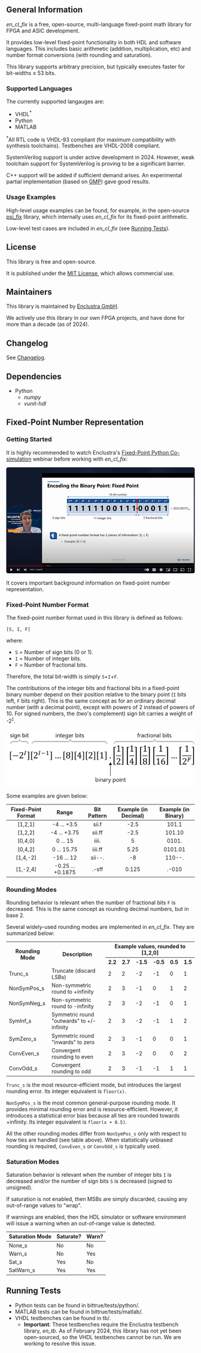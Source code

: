 ## General Information

*en\_cl\_fix* is a free, open-source, multi-language fixed-point math library for FPGA and ASIC development.

It provides low-level fixed-point functionality in both HDL and software languages. This includes basic arithmetic (addition, multiplication, etc) and number format conversions (with rounding and saturation).

This library supports arbitrary precision, but typically executes faster for bit-widths ≤ 53 bits.

### Supported Languages

The currently supported langauges are:

- VHDL<sup>\*</sup>
- Python
- MATLAB

<sup>\*</sup>All RTL code is VHDL-93 compliant (for maximum compatibility with synthesis toolchains). Testbenches are VHDL-2008 compliant.

SystemVerilog support is under active development in 2024. However, weak toolchain support for SystemVerilog is proving to be a significant barrier.

C++ support will be added if sufficient demand arises. An experimental partial implementation (based on [GMP](https://gmplib.org/)) gave good results.

### Usage Examples

High-level usage examples can be found, for example, in the open-source [psi_fix](https://github.com/paulscherrerinstitute/psi_fix) library, which internally uses *en\_cl\_fix* for its fixed-point arithmetic.

Low-level test cases are included in *en\_cl\_fix* (see [Running Tests](#running-tests)).

## License
This library is free and open-source.

It is published under the [MIT License](https://opensource.org/license/mit), which allows commercial use.

## Maintainers
This library is maintained by [Enclustra GmbH](https://www.enclustra.com/en).

We actively use this library in our own FPGA projects, and have done for more than a decade (as of 2024).

## Changelog
See [Changelog](Changelog.md).

## Dependencies

- Python
    - *numpy*
    - *vunit-hdl*

## Fixed-Point Number Representation

### Getting Started

It is highly recommended to watch Enclustra's [Fixed-Point Python Co-simulation](https://www.youtube.com/watch?v=DajbzQurjqI) webinar before working with *en\_cl\_fix*:

[![Webinar: Fixed-Point Python Co-simulation](./doc/images/Webinar.png)](https://www.youtube.com/watch?v=DajbzQurjqI)

It covers important background information on fixed-point number representation.

### Fixed-Point Number Format

The fixed-point number format used in this library is defined as follows:

```
[S, I, F]
```

where:

- `S` = Number of sign bits (0 or 1).
- `I` = Number of integer bits.
- `F` = Number of fractional bits.

Therefore, the total bit-width is simply `S`+`I`+`F`.

The contributions of the integer bits and fractional bits in a fixed-point binary number depend on their position relative to the binary point (`I` bits left, `F` bits right). This is the same concept as for an ordinary decimal number (with a decimal point), except with powers of 2 instead of powers of 10. For signed numbers, the (two's complement) sign bit carries a weight of -2<sup>`I`</sup>.

<img src="./doc/images/BitWeights.png" alt="BitWeights" style="zoom: 67%;" />

Some examples are given below:

| Fixed-Point Format |       Range       | Bit Pattern | Example (in Decimal) | Example (in Binary) |
| :----------------: | :---------------: | :---------: | :------------------: | :-----------------: |
|      [1,2,1]       |    -4 ... +3.5    |    sii.f    |         -2.5         |           101.1     |
|      [1,2,2]       |   -4 ... +3.75    |   sii.ff    |         -2.5         |           101.10    |
|      [0,4,0]       |     0 ... 15      |    iiii.    |          5           |           0101.     |
|      [0,4,2]       |    0 ... 15.75    |   iiii.ff   |         5.25         |          0101.01    |
|      [1,4,-2]      |    -16 ... 12     |   sii--.    |          -8          |           110--.    |
|      [1,-2,4]      | -0.25 ... +0.1875 |    .-sff    |        0.125         |           .-010     |

### Rounding Modes

Rounding behavior is relevant when the number of fractional bits `F` is decreased. This is the same concept as rounding decimal numbers, but in base 2.

Several widely-used rounding modes are implemented in *en\_cl\_fix*. They are summarized below:
<table> 
  <tr>
    <th rowspan="2"> Rounding Mode </th>
    <th rowspan="2"> Description </th>
    <th colspan="6"> Example values, rounded to [1,2,0] </th>
  </tr>
  <tr>
    <th> 2.2 </th> <th> 2.7 </th> <th> -1.5 </th> <th> -0.5 </th> <th> 0.5 </th> <th> 1.5 </th>
  </tr>
  <tr>
    <td> Trunc_s </td>
    <td> Truncate (discard LSBs) </td>
    <td> 2 </td> <td> 2 </td> <td> -2 </td> <td> -1 </td> <td> 0 </td> <td> 1 </td>
  </tr>
  <tr>
    <td> NonSymPos_s </td>
    <td> Non-symmetric round to +infinity </td>
    <td> 2 </td> <td> 3 </td> <td> -1 </td> <td> 0 </td> <td> 1 </td> <td> 2 </td>
  </tr>
  <tr>
    <td> NonSymNeg_s </td>
    <td> Non-symmetric round to -infinity </td>
    <td> 2 </td> <td> 3 </td> <td> -2 </td> <td> -1 </td> <td> 0 </td> <td> 1 </td>
  </tr>
  <tr>
    <td> SymInf_s </td>
    <td> Symmetric round "outwards" to +/- infinity </td>
    <td> 2 </td> <td> 3 </td> <td> -2 </td> <td> -1 </td> <td> 1 </td> <td> 2 </td>
  </tr>
  <tr>
    <td> SymZero_s </td>
    <td> Symmetric round "inwards" to zero </td>
    <td> 2 </td> <td> 3 </td> <td> -1 </td> <td> 0 </td> <td> 0 </td> <td> 1 </td>
  </tr>
  <tr>
    <td> ConvEven_s </td>
    <td> Convergent rounding to even </td>
    <td> 2 </td> <td> 3 </td> <td> -2 </td> <td> 0 </td> <td> 0 </td> <td> 2 </td>
  </tr>
  <tr>
    <td> ConvOdd_s </td>
    <td> Convergent rounding to odd </td>
    <td> 2 </td> <td> 3 </td> <td> -1 </td> <td> -1 </td> <td> 1 </td> <td> 1 </td>
  </tr>
</table>

`Trunc_s` is the most resource-efficient mode, but introduces the largest rounding error. Its integer equivalent is `floor(x)`.

`NonSymPos_s` is the most common general-purpose rounding mode. It provides minimal rounding error and is resource-efficient. However, it introduces a statistical error bias because all ties are rounded towards +infinity. Its integer equivalent is `floor(x + 0.5)`.

All the other rounding modes differ from `NonSymPos_s` only with respect to how ties are handled (see table above). When statistically unbiased rounding is required, `ConvEven_s` or `ConvOdd_s` is typically used.

### Saturation Modes

Saturation behavior is relevant when the number of integer bits `I` is decreased and/or the number of sign bits `S` is decreased (signed to unsigned).

If saturation is not enabled, then MSBs are simply discarded, causing any out-of-range values to "wrap".

If warnings are enabled, then the HDL simulator or software environment will issue a warning when an out-of-range value is detected.

| Saturation Mode | Saturate? | Warn? |
|-----------------|-----------|-------|
| None_s          | No        | No    |
| Warn_s          | No        | Yes   |
| Sat_s           | Yes       | No    |
| SatWarn_s       | Yes       | Yes   |

## Running Tests

- Python tests can be found in bittrue/tests/python/.
- MATLAB tests can be found in bittrue/tests/matlab/.
- VHDL testbenches can be found in tb/.
    - **Important**: These testbenches require the Enclustra testbench library, *en_tb*. As of February 2024, this library has not yet been open-sourced, so the VHDL testbenches cannot be run. We are working to resolve this issue.
